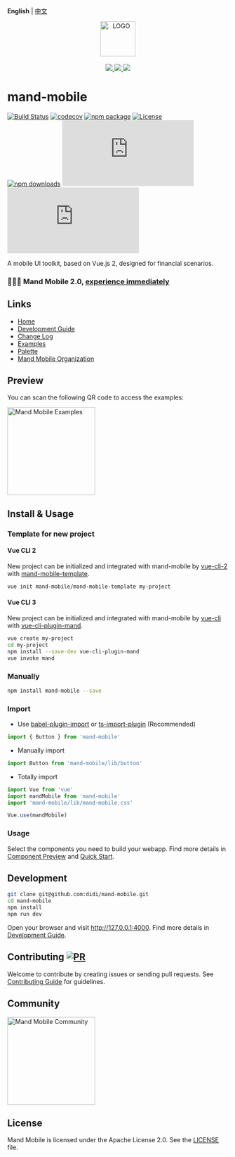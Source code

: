 **English** | [中文](./README.zh-CN.md)
<div align="center">
  <a href="#">
    <img width="80" src="https://manhattan.didistatic.com/static/manhattan/mand/docs/mand-logo-black.svg" alt="LOGO">
  </a>
</div>
<br>
<div align="center">
    <a href="http://forthebadge.com">
        <img src="http://forthebadge.com/images/badges/made-with-vue.svg">
    </a>
    <a href="http://forthebadge.com">
        <img src="http://forthebadge.com/images/badges/built-with-love.svg">
    </a>
    <a href="http://forthebadge.com">
        <img src="http://forthebadge.com/images/badges/makes-people-smile.svg">
    </a>
</div>

# mand-mobile

[![Build Status](https://img.shields.io/travis/didi/mand-mobile/master.svg?style=flat-square)](https://travis-ci.org/didi/mand-mobile)
[![codecov](https://img.shields.io/codecov/c/github/didi/mand-mobile/master.svg?style=flat-square)](https://codecov.io/gh/didi/mand-mobile)
[![npm package](https://img.shields.io/npm/v/mand-mobile.svg?style=flat-square)](https://www.npmjs.org/package/mand-mobile)
[![License](https://img.shields.io/npm/l/mand-mobile.svg?style=flat-square)](https://www.npmjs.org/package/mand-mobile)<br>
[![npm downloads](http://img.shields.io/npm/dm/mand-mobile.svg?style=flat-square)](http://npmtrends.com/mand-mobile)
[![gzip js size](http://img.badgesize.io/https://unpkg.com/mand-mobile/lib/mand-mobile.umd.js?compression=gzip&label=gzip%20size:%20JS&style=flat-square)](https://unpkg.com/mand-mobile/)
[![gzip css size](http://img.badgesize.io/https://unpkg.com/mand-mobile/lib/mand-mobile.css?compression=gzip&label=gzip%20size:%20CSS&style=flat-square)](https://unpkg.com/mand-mobile/)

A mobile UI toolkit, based on Vue.js 2, designed for financial scenarios.

### 🎉🎉🎉 Mand Mobile 2.0, [experience immediately](https://mand-mobile.github.io/2x-doc/)

## Links

* [Home](https://didi.github.io/mand-mobile/)
* [Development Guide](site/docs/development.md)
* [Change Log](CHANGELOG.md)
* [Examples](https://didi.github.io/mand-mobile/examples/)
* [Palette](https://github.com/mand-mobile/palette)
* [Mand Mobile Organization](https://github.com/mand-mobile)

## Preview

You can scan the following QR code to access the examples:

<img src="https://manhattan.didistatic.com/static/manhattan/mand/docs/mand-doc-home-qrcode.png?v=2" alt="Mand Mobile Examples" width="200"/>

## Install & Usage

### Template for new project

#### Vue CLI 2
New project can be initialized and integrated with mand-mobile by [vue-cli-2](https://github.com/vuejs/vue-cli/tree/v2) with [mand-mobile-template](https://github.com/mand-mobile/mand-mobile-template).

```bash
vue init mand-mobile/mand-mobile-template my-project
```

#### Vue CLI 3
New project can be initialized and integrated with mand-mobile by [vue-cli](https://github.com/vuejs/vue-cli/tree/master) with [vue-cli-plugin-mand](https://github.com/mand-mobile/vue-cli-plugin-mand).

```bash
vue create my-project
cd my-project
npm install --save-dev vue-cli-plugin-mand
vue invoke mand
```

### Manually

```bash
npm install mand-mobile --save
```

### Import

* Use <a href="https://github.com/ant-design/babel-plugin-import" target="_blank">babel-plugin-import</a>
  or
  <a href="https://github.com/Brooooooklyn/ts-import-plugin" target="_blank">ts-import-plugin</a> (Recommended)

```javascript
import { Button } from 'mand-mobile'
```

* Manually import

```javascript
import Button from 'mand-mobile/lib/button'
```

* Totally import

```javascript
import Vue from 'vue'
import mandMobile from 'mand-mobile'
import 'mand-mobile/lib/mand-mobile.css'

Vue.use(mandMobile)
```

### Usage

Select the components you need to build your webapp. Find more details in [Component Preview](https://didi.github.io/mand-mobile/#/docs/preview) and [Quick Start](https://didi.github.io/mand-mobile/#/docs/started).

## Development

```bash
git clone git@github.com:didi/mand-mobile.git
cd mand-mobile
npm install
npm run dev
```
Open your browser and visit http://127.0.0.1:4000. Find more details in [Development Guide](https://didi.github.io/mand-mobile/#/docs/development).

## Contributing [![PR](https://img.shields.io/badge/PRs-welcome-brightgreen.svg?style=flat-square)](https://github.com/didi/mand-mobile/pulls)
Welcome to contribute by creating issues or sending pull requests. See [Contributing Guide](CONTRIBUTING.md) for guidelines.

## Community

<img src="https://pt-starimg.didistatic.com/static/starimg/img/KitzF6QlrR1543994331272.jpg" alt="Mand Mobile Community" width="200"/>

## License
Mand Mobile is licensed under the Apache License 2.0. See the [LICENSE](LICENSE) file.
